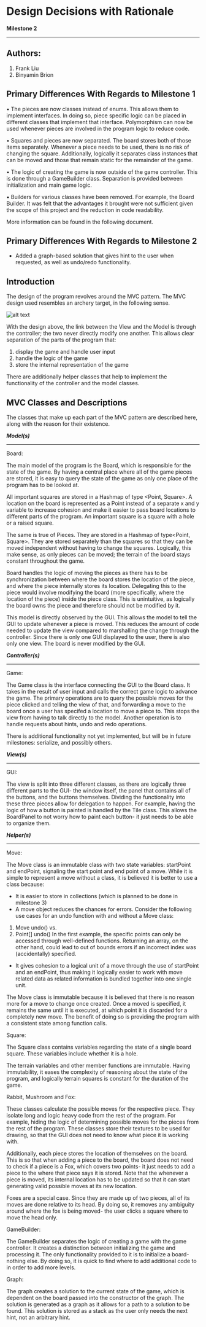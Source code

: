 Design Decisions with Rationale
===
**Milestone 2**

---

## Authors:
 1. Frank Liu
 2. Binyamin Brion
 
## Primary Differences With Regards to Milestone 1

•	The pieces are now classes instead of enums. This allows them to implement interfaces. In doing so, piece specific logic can be placed in different classes that implement that interface. Polymorphism can now be used whenever pieces are involved in the program logic to reduce code. 


•	Squares and pieces are now separated. The board stores both of those items separately. Whenever a piece needs to be used, there is no risk of changing the square. Additionally, logically it separates class instances that can be moved and those that remain static for the remainder of the game.


•	The logic of creating the game is now outside of the game controller. This is done through a GameBuilder class. Separation is provided between initialization and main game logic.

•	Builders for various classes have been removed. For example, the Board Builder. It was felt that the advantages it brought were not sufficient given the scope of this project and the reduction in code readability. 

More information can be found in the following document.

## Primary Differences With Regards to Milestone 2

* Added a graph-based solution that gives hint to the user when requested, as well as undo/redo functionality.

## Introduction
The design of the program revolves around the MVC pattern. The MVC design used resembles an archery target, in the following sense.
 
![alt text](https://github.com/Daniel-W-Innes/SYSC3110-Project/blob/Milestone1/docs/MVC.PNG)


With the design above, the link between the View and the Model is through the controller; the two never directly modify one another. This allows clear separation of the parts of the program that:
1. display the game and handle user input
2. handle the logic of the game
3. store the internal representation of the game

There are additionally helper classes that help to implement the functionality of the controller and the model classes. 

## MVC Classes and Descriptions

The classes that make up each part of the MVC pattern are described here, along with the reason for their existence.

**_Model(s)_**

---

Board:

The main model of the program is the Board, which is responsible for the state of the game. By having a central place where all of the game pieces are stored, it is easy to query the state of the game as only one place of the program has to be looked at. 

All important squares are stored in a Hashmap of type <Point, Square>. A location on the board is represented as a Point instead of a separate x and y variable to increase cohesion and make it easier to pass board locations to different parts of the program. An important square is a square with a hole or a raised square.

The same is true of Pieces. They are stored in a Hashmap of type<Point, Square>. They are stored separately than the squares so that they can be moved independent without having to change the squares. Logically, this make sense, as only pieces can be moved; the terrain of the board stays constant throughout the game.

Board handles the logic of moving the pieces as there has to be synchronization between where the board stores the location of the piece, and where the piece internally stores its location. Delegating this to the piece would involve modifying the board (more specifically, where the location of the piece) inside the piece class. This is unintuitive, as logically the board owns the piece and therefore should not be modified by it.  

This model is directly observed by the GUI. This allows the model to tell the GUI to update whenever a piece is moved. This reduces the amount of code needed to update the view compared to marshalling the change through the controller. Since there is only one GUI displayed to the user, there is also only one view. The board is never modified by the GUI.


**_Controller(s)_**

---

Game:

The Game class is the interface connecting the GUI to the Board class. It takes in the result of user input and calls the correct game logic to advance the game. The primary operations are to query the possible moves for the piece clicked and telling the view of that, and forwarding a move to the board once a user has specifed a location to move a piece to. This stops the view from having to talk directly to the model. Another operation is to handle requests about hints, undo and redo operations.

There is additional functionality not yet implemented, but will be in future milestones: serialize, and possibly others. 

**_View(s)_**

---

GUI:

The view is split into three different classes, as there are logically three different parts to the GUI- the window itself, the panel that contains all of the buttons, and the buttons themselves. Dividing the functionality into these three pieces allow for delegation to happen. For example, having the logic of how a button is painted is handled by the Tile class. This allows the BoardPanel to not worry how to paint each button- it just needs to be able to organize them.

**_Helper(s)_**

---

Move:

The Move class is an immutable class with two state variables: startPoint and endPoint, signaling the start point and end point of a move. While it is simple to represent a move without a class, it is believed it is better to use a class because: 
*	It is easier to store in collections (which is planned to be done in milestone 3)
*	A move object reduces the chances for errors. Consider the following use cases for an undo function with and without a Move class: 
1. Move undo() vs. 
2. Point[] undo()
In the first example, the specific points can only be accessed through well-defined functions. Returning an array, on the other hand, could lead to out of bounds errors if an incorrect index was (accidentally) specified.
* It gives cohesion to a logical unit of a move through the use of startPoint and an endPoint, thus making it logically easier to work with move related data as related information is bundled together into one single unit.

The Move class is immutable because it is believed that there is no reason more for a move to change once created. Once a moved is specified, it remains the same until it is executed, at which point it is discarded for a completely new move. The benefit of doing so is providing the program with a consistent state among function calls.

Square:

The Square class contains variables regarding the state of a single board square. These variables include whether it is a hole.

The terrain variables and other member functions are immutable. Having immutability, it eases the complexity of reasoning about the state of the program, and logically terrain squares is constant for the duration of the game.

Rabbit, Mushroom and Fox:

These classes calculate the possible moves for the respective piece. They isolate long and logic heavy code from the rest of the program. For example, hiding the logic of determining possible moves for the pieces from the rest of the program. These classes store their textures to be used for drawing, so that the GUI does not need to know what piece it is working with. 

Additionally, each piece stores the location of themselves on the board. This is so that when adding a piece to the board, the board does not need to check if a piece is a Fox, which covers two points- it just needs to add a piece to the where that piece says it is stored. Note that the whenever a piece is moved, its internal location has to be updated so that it can start generating valid possible moves at its new location.

Foxes are a special case. Since they are made up of two pieces, all of its moves are done relative to its head. By doing so, it removes any ambiguity around where the fox is being moved- the user clicks a square where to move the head only.   

GameBuilder:

The GameBuilder separates the logic of creating a game with the game controller. It creates a distinction between initializing the game and processing it. The only functionality provided to it is to initialize a board- nothing else. By doing so, it is quick to find where to add additional code to in order to add more levels.

Graph:

The graph creates a solution to the current state of the game, which is dependent on the board passed into the constructor of the graph. The solution is generated as a graph as it allows for a path to a solution to be found. This solution is stored as a stack as the user only needs the next hint, not an arbitrary hint.

